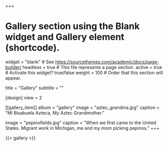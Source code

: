 +++
# Gallery section using the Blank widget and Gallery element (shortcode).
widget = "blank"  # See https://sourcethemes.com/academic/docs/page-builder/
headless = true  # This file represents a page section.
active = true  # Activate this widget? true/false
weight = 100  # Order that this section will appear.

title = "Gallery"
subtitle = ""

[design]
	view = 2

[[gallery_item]]
  album = "gallery"
  image = "aztec_grandma.jpg"
  caption = "Mi Bisabuela Azteca, My Aztec Grandmother."

  image = "pepinofields.jpg"
  caption = "When we first came to the United States.  Migrant work in Michigan, me and my mom picking pepinos."
+++

{{< gallery >}}